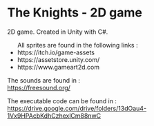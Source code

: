# The Knights - 2D game
 2D game. Created in Unity with C#.

<ul>
All sprites are found in the following links : 
 <li>
https://itch.io/game-assets
 </li>
 <li>
https://assetstore.unity.com/
 </li>
 <li>
https://www.gameart2d.com
 </li>
</ul>

The sounds are found in : <br>
https://freesound.org/

The executable code can be found in : <br>
https://drive.google.com/drive/folders/13dOau4-1Vx9HPAcbKdhCzhexlCm88nwC
